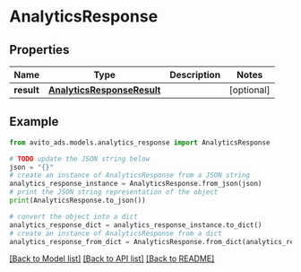 # AnalyticsResponse


## Properties

Name | Type | Description | Notes
------------ | ------------- | ------------- | -------------
**result** | [**AnalyticsResponseResult**](AnalyticsResponseResult.md) |  | [optional] 

## Example

```python
from avito_ads.models.analytics_response import AnalyticsResponse

# TODO update the JSON string below
json = "{}"
# create an instance of AnalyticsResponse from a JSON string
analytics_response_instance = AnalyticsResponse.from_json(json)
# print the JSON string representation of the object
print(AnalyticsResponse.to_json())

# convert the object into a dict
analytics_response_dict = analytics_response_instance.to_dict()
# create an instance of AnalyticsResponse from a dict
analytics_response_from_dict = AnalyticsResponse.from_dict(analytics_response_dict)
```
[[Back to Model list]](../README.md#documentation-for-models) [[Back to API list]](../README.md#documentation-for-api-endpoints) [[Back to README]](../README.md)



